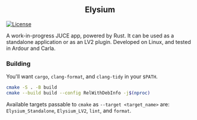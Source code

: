 <h2 align="center">Elysium</h2>

[![License](https://img.shields.io/badge/License-GPLv3-blue.svg)](https://opensource.org/licenses/GPL-3.0)

A work-in-progress JUCE app, powered by Rust. It can be used as a
standalone application or as an LV2 plugin. Developed on Linux, and
tested in Ardour and Carla.

### Building

You'll want `cargo`, `clang-format`, and `clang-tidy` in your `$PATH`.

```bash
cmake -S . -B build
cmake --build build --config RelWithDebInfo -j$(nproc)
```

Available targets passable to `cmake` as `--target <target_name>` are:
`Elysium_Standalone`, `Elysium_LV2`, `lint`, and `format`.
